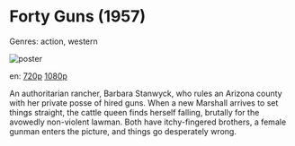 # Forty Guns (1957)

Genres: action, western

![poster](http://image.tmdb.org/t/p/w500/ntoNmqgE3sd7TiYMQbRy0FOLWYj.jpg)

en:
  [720p](magnet:?xt=urn:btih:3195a9a5e8e409a0a1470449aa960997d14f9c3f&dn=Forty+Guns+%281957%29+720p+BrRip+x264+-+YIFY&tr=udp%3A%2F%2Ftracker.openbittorrent.com%3A80%2Fannounce&tr=udp%3A%2F%2Fglotorrents.pw%3A6969%2Fannounce&tr=udp%3A%2F%2Ftracker.openbittorrent.com%3A80%2Fannounce&tr=udp%3A%2F%2Ftracker.opentrackr.org%3A1337%2Fannounce&tr=udp%3A%2F%2Fzer0day.to%3A1337%2Fannounce&tr=udp%3A%2F%2Ftracker.coppersurfer.tk%3A6969%2Fannounce)
  [1080p](https://extratorrent.cc/download/4206433/Forty+Guns+%281957%29+1080p+BrRip+x264+-+YIFY.torrent)
  


An authoritarian rancher, Barbara Stanwyck, who rules an Arizona county with her private posse of hired guns. When a new Marshall arrives to set things straight, the cattle queen finds herself falling, brutally for the avowedly non-violent lawman. Both have itchy-fingered brothers, a female gunman enters the picture, and things go desperately wrong.